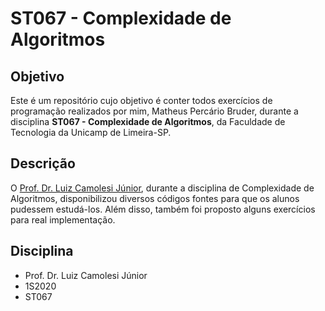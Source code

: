 # ST067 - Complexidade de Algoritmos
 
## Objetivo
Este é um repositório cujo objetivo é conter todos exercícios de programação realizados por mim, Matheus Percário Bruder, durante a disciplina **ST067 - Complexidade de Algoritmos**, da Faculdade de Tecnologia da Unicamp de Limeira-SP.

## Descrição
O [Prof. Dr. Luiz Camolesi Júnior](https://www.ft.unicamp.br/pt-br/pessoas/docentes/camolesi), durante a disciplina de Complexidade de Algoritmos, disponibilizou diversos códigos fontes para que os alunos pudessem estudá-los. Além disso, também foi proposto alguns exercícios para real implementação.

## Disciplina
* Prof. Dr. Luiz Camolesi Júnior
* 1S2020
* ST067